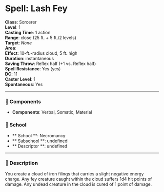 
# Spell: Lash Fey
**Class**: Sorcerer  
**Level**: 1  
**Casting Time**: 1 action  
**Range**: close (25 ft. + 5 ft./2 levels)  
**Target**: _None_  
**Area**:   
**Effect**: 10-ft.-radius cloud, 5 ft. high  
**Duration**: instantaneous  
**Saving Throw**: Reflex half (+1 vs. Reflex half)  
**Spell Resistance**: Yes (yes)  
**DC**: 11  
**Caster Level**: 1  
**Spontaneous**: Yes

---

### 🔮 Components
- **Components**: Verbal, Somatic, Material

### 🏫 School
- ** School **: Necromancy
- ** Subschool **: undefined
- ** Descriptor **: undefined
---

### 📜 Description
You create a cloud of iron filings that carries a slight negative energy charge. Any fey creature caught within the cloud suffers 1d4 hit points of damage. Any undead creature in the cloud is cured of 1 point of damage.
